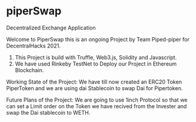 # piperSwap
Decentralized Exchange Application 

Welcome to PiperSwap this is an ongoing Project by Team Piped-piper for DecentralHacks 2021.

1. This Project is build with Truffle, Web3.js, Solidity and Javascript.
2. We have used Rinkeby TestNet to Deploy our Project in Ethereum Blockchain.

Working State of the Project: We have till now created an ERC20 Token PiperToken and we are using dai Stablecoin to swap Dai for Pipertoken.

Future Plans of the Project: We are going to use 1inch Protocol so that we can set a Limit order on the Token we have recived from the Invester
and swap the Dai stablecoin to WETH.
